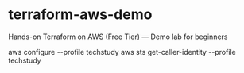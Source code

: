 # terraform-aws-demo
Hands-on Terraform on AWS (Free Tier) — Demo lab for beginners



aws configure --profile techstudy
aws sts get-caller-identity --profile techstudy